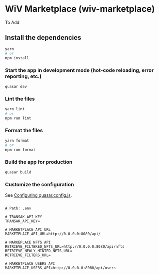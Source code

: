 # WiV Marketplace (wiv-marketplace)

To Add

## Install the dependencies
```bash
yarn
# or
npm install
```

### Start the app in development mode (hot-code reloading, error reporting, etc.)
```bash
quasar dev
```


### Lint the files
```bash
yarn lint
# or
npm run lint
```


### Format the files
```bash
yarn format
# or
npm run format
```



### Build the app for production
```bash
quasar build
```

### Customize the configuration
See [Configuring quasar.config.js](https://v2.quasar.dev/quasar-cli-webpack/quasar-config-js).


```env

# Path: .env

# TRANSAK API KEY
TRANSAK_API_KEY=

# MARKETPLACE API URL
MARKETPLACE_API_URL=http://0.0.0.0:8080/api/

# MARKEPLACE NFTS API
RETRIEVE_FILTERED_NFTS_URL=http://0.0.0.0:8080/api/nfts
RETRIEVE_NEWLY_MINTED_NFTS_URL=
RETRIEVE_FILTERS_URL=

# MARKETPLACE USERS API
MARKETPLACE_USERS_API=http://0.0.0.0:8080/api/users

```
